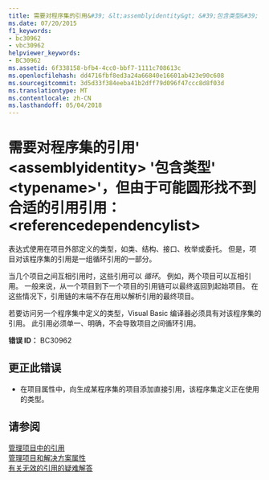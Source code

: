 ```yaml
---
title: 需要对程序集的引用&#39; &lt;assemblyidentity&gt; &#39;包含类型&#39; &lt;typename&gt;&#39;，但由于可能圆形找不到合适的引用引用： &lt;referencedependencylist&gt;
ms.date: 07/20/2015
f1_keywords:
- bc30962
- vbc30962
helpviewer_keywords:
- BC30962
ms.assetid: 6f338158-bfb4-4cc0-bbf7-1111c708613c
ms.openlocfilehash: dd4716fbf8ed3a24a66840e16601ab423e90c608
ms.sourcegitcommit: 3d5d33f384eeba41b2dff79d096f47ccc8d8f03d
ms.translationtype: MT
ms.contentlocale: zh-CN
ms.lasthandoff: 05/04/2018
---
```

# <a name="reference-required-to-assembly-39ltassemblyidentitygt39-containing-type-39lttypenamegt39-but-a-suitable-reference-could-not-be-found-due-to-possible-circular-references-ltreferencedependencylistgt"></a>需要对程序集的引用&#39; &lt;assemblyidentity&gt; &#39;包含类型&#39; &lt;typename&gt;&#39;，但由于可能圆形找不到合适的引用引用： &lt;referencedependencylist&gt;
表达式使用在项目外部定义的类型，如类、结构、接口、枚举或委托。 但是，项目对该程序集的引用是一组循环引用的一部分。  
  
 当几个项目之间互相引用时，这些引用可以 *循环*。 例如，两个项目可以互相引用。 一般来说，从一个项目到下一个项目的引用链可以最终返回到起始项目。 在这些情况下，引用链的末端不存在用以解析引用的最终项目。  
  
 若要访问另一个程序集中定义的类型，Visual Basic 编译器必须具有对该程序集的引用。 此引用必须单一、明确，不会导致项目之间循环引用。  
  
 **错误 ID：** BC30962  
  
## <a name="to-correct-this-error"></a>更正此错误  
  
-   在项目属性中，向生成某程序集的项目添加直接引用，该程序集定义正在使用的类型。  
  
## <a name="see-also"></a>请参阅  
 [管理项目中的引用](/visualstudio/ide/managing-references-in-a-project)  
 [管理项目和解决方案属性](/visualstudio/ide/managing-project-and-solution-properties)  
 [有关无效的引用的疑难解答](/visualstudio/ide/troubleshooting-broken-references)
